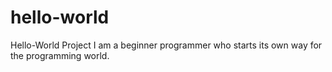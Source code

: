 # hello-world
Hello-World Project
I am a beginner programmer who starts its own way for the programming world.

